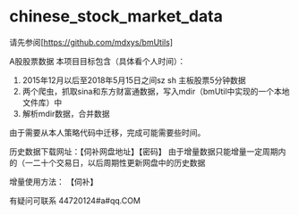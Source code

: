 # chinese_stock_market_data
请先参阅[https://github.com/mdxys/bmUtils]

A股股票数据
本项目目标包含（具体看个人时间）：
1. 2015年12月以后至2018年5月15日之间sz sh 主板股票5分钟数据
2. 两个爬虫，抓取sina和东方财富通数据，写入mdir（bmUtil中实现的一个本地文件库）中
3. 解析mdir数据，合并数据

由于需要从本人策略代码中迁移，完成可能需要些时间。

历史数据下载网址：【伺补网盘地址】【密码】
由于增量数据只能增量一定周期内的（一二十个交易日，以后周期性更新网盘中的历史数据

增量使用方法：
【伺补】


有疑问可联系 44720124#a#qq.COM
